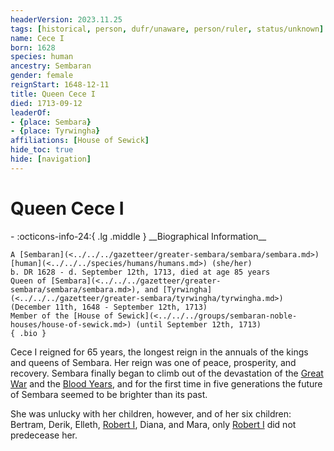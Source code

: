 ```yaml
---
headerVersion: 2023.11.25
tags: [historical, person, dufr/unaware, person/ruler, status/unknown]
name: Cece I
born: 1628
species: human
ancestry: Sembaran
gender: female
reignStart: 1648-12-11
title: Queen Cece I
died: 1713-09-12
leaderOf:
- {place: Sembara}
- {place: Tyrwingha}
affiliations: [House of Sewick]
hide_toc: true
hide: [navigation]
---
```

# Queen Cece I
<div class="grid cards ext-narrow-margin ext-one-column" markdown>
- :octicons-info-24:{ .lg .middle } __Biographical Information__

    A [Sembaran](<../../../gazetteer/greater-sembara/sembara/sembara.md>) [human](<../../../species/humans/humans.md>) (she/her)  
    b. DR 1628 - d. September 12th, 1713, died at age 85 years  
    Queen of [Sembara](<../../../gazetteer/greater-sembara/sembara/sembara.md>), and [Tyrwingha](<../../../gazetteer/greater-sembara/tyrwingha/tyrwingha.md>) (December 11th, 1648 - September 12th, 1713)  
    Member of the [House of Sewick](<../../../groups/sembaran-noble-houses/house-of-sewick.md>) (until September 12th, 1713)  
    { .bio }

</div>


Cece I reigned for 65 years, the longest reign in the annuals of the kings and queens of Sembara. Her reign was one of peace, prosperity, and recovery. Sembara finally began to climb out of the devastation of the [Great War](<../../../events/1500s/great-war.md>) and the [Blood Years](<../../../events/1500s/blood-years.md>), and for the first time in five generations the future of Sembara seemed to be brighter than its past.

She was unlucky with her children, however, and of her six children: Bertram, Derik, Elleth, [Robert I](<./robert-i.md>), Diana, and Mara, only [Robert I](<./robert-i.md>) did not predecease her. 







